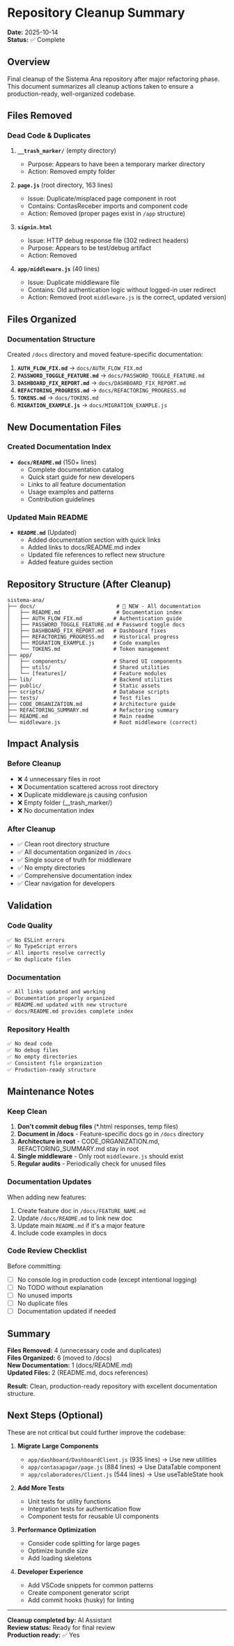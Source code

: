 # Repository Cleanup Summary

**Date:** 2025-10-14  
**Status:** ✅ Complete

## Overview

Final cleanup of the Sistema Ana repository after major refactoring phase. This document summarizes all cleanup actions taken to ensure a production-ready, well-organized codebase.

## Files Removed

### Dead Code & Duplicates
1. **`__trash_marker/`** (empty directory)
   - Purpose: Appears to have been a temporary marker directory
   - Action: Removed empty folder

2. **`page.js`** (root directory, 163 lines)
   - Issue: Duplicate/misplaced page component in root
   - Contains: ContasReceber imports and component code
   - Action: Removed (proper pages exist in `/app` structure)

3. **`signin.html`**
   - Issue: HTTP debug response file (302 redirect headers)
   - Purpose: Appears to be test/debug artifact
   - Action: Removed

4. **`app/middleware.js`** (40 lines)
   - Issue: Duplicate middleware file
   - Contains: Old authentication logic without logged-in user redirect
   - Action: Removed (root `middleware.js` is the correct, updated version)

## Files Organized

### Documentation Structure
Created `/docs` directory and moved feature-specific documentation:

1. **`AUTH_FLOW_FIX.md`** → `docs/AUTH_FLOW_FIX.md`
2. **`PASSWORD_TOGGLE_FEATURE.md`** → `docs/PASSWORD_TOGGLE_FEATURE.md`
3. **`DASHBOARD_FIX_REPORT.md`** → `docs/DASHBOARD_FIX_REPORT.md`
4. **`REFACTORING_PROGRESS.md`** → `docs/REFACTORING_PROGRESS.md`
5. **`TOKENS.md`** → `docs/TOKENS.md`
6. **`MIGRATION_EXAMPLE.js`** → `docs/MIGRATION_EXAMPLE.js`

## New Documentation Files

### Created Documentation Index
- **`docs/README.md`** (150+ lines)
  - Complete documentation catalog
  - Quick start guide for new developers
  - Links to all feature documentation
  - Usage examples and patterns
  - Contribution guidelines

### Updated Main README
- **`README.md`** (Updated)
  - Added documentation section with quick links
  - Added links to docs/README.md index
  - Updated file references to reflect new structure
  - Added feature guides section

## Repository Structure (After Cleanup)

```
sistema-ana/
├── docs/                          # 📁 NEW - All documentation
│   ├── README.md                  # Documentation index
│   ├── AUTH_FLOW_FIX.md          # Authentication guide
│   ├── PASSWORD_TOGGLE_FEATURE.md # Password toggle docs
│   ├── DASHBOARD_FIX_REPORT.md   # Dashboard fixes
│   ├── REFACTORING_PROGRESS.md   # Historical progress
│   ├── MIGRATION_EXAMPLE.js      # Code examples
│   └── TOKENS.md                 # Token management
├── app/
│   ├── components/               # Shared UI components
│   ├── utils/                    # Shared utilities
│   └── [features]/               # Feature modules
├── lib/                          # Backend utilities
├── public/                       # Static assets
├── scripts/                      # Database scripts
├── tests/                        # Test files
├── CODE_ORGANIZATION.md          # Architecture guide
├── REFACTORING_SUMMARY.md        # Refactoring summary
├── README.md                     # Main readme
└── middleware.js                 # Root middleware (correct)
```

## Impact Analysis

### Before Cleanup
- ❌ 4 unnecessary files in root
- ❌ Documentation scattered across root directory
- ❌ Duplicate middleware.js causing confusion
- ❌ Empty folder (__trash_marker/)
- ❌ No documentation index

### After Cleanup
- ✅ Clean root directory structure
- ✅ All documentation organized in `/docs`
- ✅ Single source of truth for middleware
- ✅ No empty directories
- ✅ Comprehensive documentation index
- ✅ Clear navigation for developers

## Validation

### Code Quality
```bash
✅ No ESLint errors
✅ No TypeScript errors
✅ All imports resolve correctly
✅ No duplicate files
```

### Documentation
```bash
✅ All links updated and working
✅ Documentation properly organized
✅ README.md updated with new structure
✅ docs/README.md provides complete index
```

### Repository Health
```bash
✅ No dead code
✅ No debug files
✅ No empty directories
✅ Consistent file organization
✅ Production-ready structure
```

## Maintenance Notes

### Keep Clean
1. **Don't commit debug files** (*.html responses, temp files)
2. **Document in /docs** - Feature-specific docs go in `/docs` directory
3. **Architecture in root** - CODE_ORGANIZATION.md, REFACTORING_SUMMARY.md stay in root
4. **Single middleware** - Only root `middleware.js` should exist
5. **Regular audits** - Periodically check for unused files

### Documentation Updates
When adding new features:
1. Create feature doc in `/docs/FEATURE_NAME.md`
2. Update `/docs/README.md` to link new doc
3. Update main `README.md` if it's a major feature
4. Include code examples in docs

### Code Review Checklist
Before committing:
- [ ] No console.log in production code (except intentional logging)
- [ ] No TODO without explanation
- [ ] No unused imports
- [ ] No duplicate files
- [ ] Documentation updated if needed

## Summary

**Files Removed:** 4 (unnecessary code and duplicates)  
**Files Organized:** 6 (moved to /docs)  
**New Documentation:** 1 (docs/README.md)  
**Updated Files:** 2 (README.md, docs references)  

**Result:** Clean, production-ready repository with excellent documentation structure.

## Next Steps (Optional)

These are not critical but could further improve the codebase:

1. **Migrate Large Components**
   - `app/dashboard/DashboardClient.js` (935 lines) → Use new utilities
   - `app/contasapagar/page.js` (884 lines) → Use DataTable component
   - `app/colaboradores/Client.js` (544 lines) → Use useTableState hook

2. **Add More Tests**
   - Unit tests for utility functions
   - Integration tests for authentication flow
   - Component tests for reusable UI components

3. **Performance Optimization**
   - Consider code splitting for large pages
   - Optimize bundle size
   - Add loading skeletons

4. **Developer Experience**
   - Add VSCode snippets for common patterns
   - Create component generator script
   - Add commit hooks (husky) for linting

---

**Cleanup completed by:** AI Assistant  
**Review status:** Ready for final review  
**Production ready:** ✅ Yes
